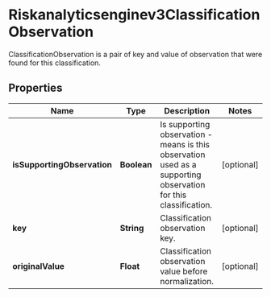 

# Riskanalyticsenginev3ClassificationObservation

ClassificationObservation is a pair of key and value of observation that were found for this classification.

## Properties

| Name | Type | Description | Notes |
|------------ | ------------- | ------------- | -------------|
|**isSupportingObservation** | **Boolean** | Is supporting observation - means is this observation used as a supporting observation for this classification. |  [optional] |
|**key** | **String** | Classification observation key. |  [optional] |
|**originalValue** | **Float** | Classification observation value before normalization. |  [optional] |




